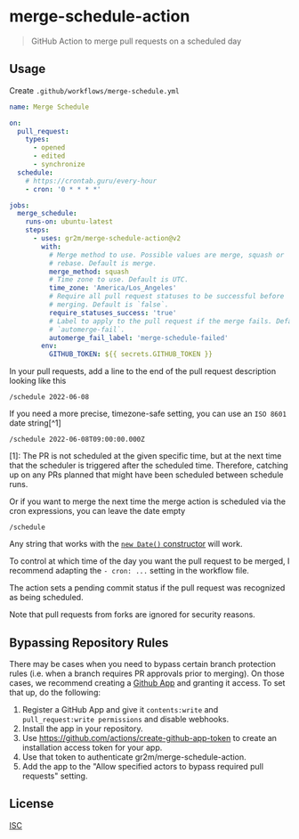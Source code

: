 # merge-schedule-action

> GitHub Action to merge pull requests on a scheduled day

## Usage

Create `.github/workflows/merge-schedule.yml`

```yml
name: Merge Schedule

on:
  pull_request:
    types:
      - opened
      - edited
      - synchronize
  schedule:
    # https://crontab.guru/every-hour
    - cron: '0 * * * *'

jobs:
  merge_schedule:
    runs-on: ubuntu-latest
    steps:
      - uses: gr2m/merge-schedule-action@v2
        with:
          # Merge method to use. Possible values are merge, squash or
          # rebase. Default is merge.
          merge_method: squash
          # Time zone to use. Default is UTC.
          time_zone: 'America/Los_Angeles'
          # Require all pull request statuses to be successful before
          # merging. Default is `false`.
          require_statuses_success: 'true'
          # Label to apply to the pull request if the merge fails. Default is
          # `automerge-fail`.
          automerge_fail_label: 'merge-schedule-failed'
        env:
          GITHUB_TOKEN: ${{ secrets.GITHUB_TOKEN }}
```

In your pull requests, add a line to the end of the pull request description looking like this

```
/schedule 2022-06-08
```

If you need a more precise, timezone-safe setting, you can use an `ISO 8601` date string[^1]

```
/schedule 2022-06-08T09:00:00.000Z
```

[1]: The PR is not scheduled at the given specific time, but at the next time that the scheduler is triggered after the scheduled time. Therefore, catching up on any PRs planned that might have been scheduled between schedule runs.

Or if you want to merge the next time the merge action is scheduled via the cron expressions, you can leave the date empty

```
/schedule
```

Any string that works with the [`new Date()` constructor](https://developer.mozilla.org/en-US/docs/Web/JavaScript/Reference/Global_Objects/Date/Date) will work.

To control at which time of the day you want the pull request to be merged, I recommend adapting the `- cron: ...` setting in the workflow file.

The action sets a pending commit status if the pull request was recognized as being scheduled.

Note that pull requests from forks are ignored for security reasons.

## Bypassing Repository Rules
There may be cases when you need to bypass certain branch protection rules (i.e. when a branch requires PR approvals prior to merging). On those cases, we recommend creating a [Github App](https://docs.github.com/en/apps/creating-github-apps/about-creating-github-apps/about-creating-github-apps) and granting it access. To set that up, do the following:

1. Register a GitHub App and give it `contents:write` and `pull_request:write permissions` and disable webhooks.
2. Install the app in your repository.
3. Use https://github.com/actions/create-github-app-token to create an installation access token for your app.
4. Use that token to authenticate gr2m/merge-schedule-action.
5. Add the app to the "Allow specified actors to bypass required pull requests" setting.

## License

[ISC](LICENSE)
